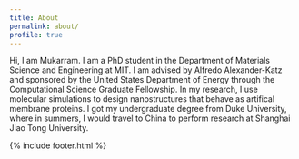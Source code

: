 ```yaml
---
title: About
permalink: about/
profile: true
---
```


Hi, I am Mukarram. I am a PhD student in the Department of Materials Science and Engineering at MIT. I am advised by Alfredo Alexander-Katz and sponsored by the United States Department of Energy through the Computational Science Graduate Fellowship. In my research, I use molecular simulations to design nanostructures that behave as artifical membrane proteins. I got my undergraduate degree from Duke University, where in summers, I would travel to China to perform research at Shanghai Jiao Tong University.

{% include footer.html %}
